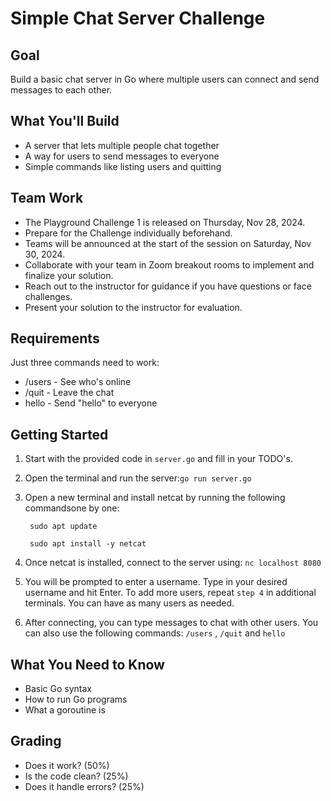 # Simple Chat Server Challenge

## Goal
Build a basic chat server in Go where multiple users can connect and send messages to each other.

## What You'll Build
- A server that lets multiple people chat together
- A way for users to send messages to everyone
- Simple commands like listing users and quitting

## Team Work
- The Playground Challenge 1 is released on Thursday, Nov 28, 2024.
- Prepare for the Challenge individually beforehand.
- Teams will be announced at the start of the session on Saturday, Nov 30, 2024.
- Collaborate with your team in Zoom breakout rooms to implement and finalize your solution.
- Reach out to the instructor for guidance if you have questions or face challenges.
- Present your solution to the instructor for evaluation.

## Requirements
Just three commands need to work:
- /users  - See who's online
- /quit   - Leave the chat
- hello   - Send "hello" to everyone



## Getting Started

1. Start with the provided code in `server.go` and fill in your TODO's.
2. Open the terminal and run the server:`go run server.go`
3. Open a new terminal and install netcat by running the following commandsone by one:

   ` sudo apt update`

   ` sudo apt install -y netcat`
5. Once netcat is installed, connect to the server using: `nc localhost 8080`
6. You will be prompted to enter a username. Type in your desired username and hit Enter. To add more users, repeat `step 4` in additional terminals. You can have as many users as needed.
7. After connecting, you can type messages to chat with other users. You can also use the following commands: `/users` , `/quit` and `hello` 

## What You Need to Know
- Basic Go syntax
- How to run Go programs
- What a goroutine is

## Grading
- Does it work? (50%)
- Is the code clean? (25%)
- Does it handle errors? (25%)